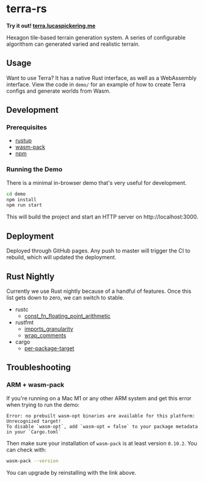 # terra-rs

**Try it out! [terra.lucaspickering.me](https://terra.lucaspickering.me)**

Hexagon tile-based terrain generation system. A series of configurable algorithsm can generated varied and realistic terrain.

## Usage

Want to use Terra? It has a native Rust interface, as well as a WebAssembly interface. View the code in `demo/` for an example of how to create Terra configs and generate worlds from Wasm.

## Development

### Prerequisites

- [rustup](https://rustup.rs/)
- [wasm-pack](https://rustwasm.github.io/wasm-pack/installer/)
- [npm](https://www.npmjs.com/get-npm)

### Running the Demo

There is a minimal in-browser demo that's very useful for development.

```sh
cd demo
npm install
npm run start
```

This will build the project and start an HTTP server on http://localhost:3000.

## Deployment

Deployed through GitHub pages. Any push to master will trigger the CI to rebuild, which will updated the deployment.

## Rust Nightly

Currently we use Rust nightly because of a handful of features. Once this list gets down to zero, we can switch to stable.

- rustc
  - [const_fn_floating_point_arithmetic](https://github.com/rust-lang/rust/issues/57241)
- rustfmt
  - [imports_granularity](https://github.com/rust-lang/rustfmt/blob/master/Configurations.md#imports_granularity)
  - [wrap_comments](https://github.com/rust-lang/rustfmt/issues/3347)
- cargo
  - [per-package-target](https://doc.rust-lang.org/nightly/cargo/reference/unstable.html#per-package-target)

## Troubleshooting

### ARM + wasm-pack

If you're running on a Mac M1 or any other ARM system and get this error when trying to run the demo:

```
Error: no prebuilt wasm-opt binaries are available for this platform: Unrecognized target!
To disable `wasm-opt`, add `wasm-opt = false` to your package metadata in your `Cargo.toml`
```

Then make sure your installation of `wasm-pack` is at least version `0.10.2`. You can check with:

```sh
wasm-pack --version
```

You can upgrade by reinstalling with the link above.
